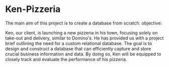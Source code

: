 # Ken-Pizzeria
The main aim of this project is to create a database from scratch.
objective:

Ken, our client, is launching a new pizzeria in his town, focusing solely on take-out and delivery, similar to Domino's. He has provided us with a project brief outlining the need for a custom relational database. The goal is to design and construct a database that can efficiently capture and store crucial business information and data. By doing so, Ken will be equipped to closely track and evaluate the performance of his pizzeria.

